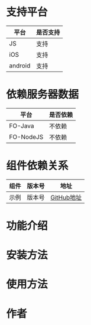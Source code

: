 # 支持平台

|平台 | 是否支持 |
|-----|------|
|JS    | 支持    |
|iOS    | 支持    |
|android    | 支持    |

# 依赖服务器数据

|平台 | 是否依赖 |
|-----|------|
|FO-Java    | 不依赖    |
|FO-NodeJS    | 不依赖    |

# 组件依赖关系

|组件 | 版本号 | 地址|
|-----|------|----|
|示例    | 版本号    | [GitHub地址](#)|

# 功能介绍

# 安装方法

# 使用方法

# 作者



